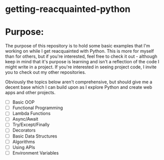 # getting-reacquainted-python

# Purpose:

The purpose of this repository is to hold some basic examples that I'm working on while I get reacquainted with Python. This is more for myself than for others, but if you're interested, feel free to check it out - although keep in mind that it's purpose is learning and isn't a reflection of the code I might write in a project. If you're interested in seeing project code, I invite you to check out my other repositories.

Obviously the topics below aren't comprehensive, but should give me a decent base which I can build upon as I explore Python and create web apps and other projects.

 - [ ] Basic OOP
 - [ ] Functional Programming
 - [ ] Lambda Functions
 - [ ] Async/Await
 - [ ] Try/Except/Finally
 - [ ] Decorators
 - [ ] Basic Data Structures
 - [ ] Algorithms
 - [ ] Using APIs
 - [ ] Environment Variables
